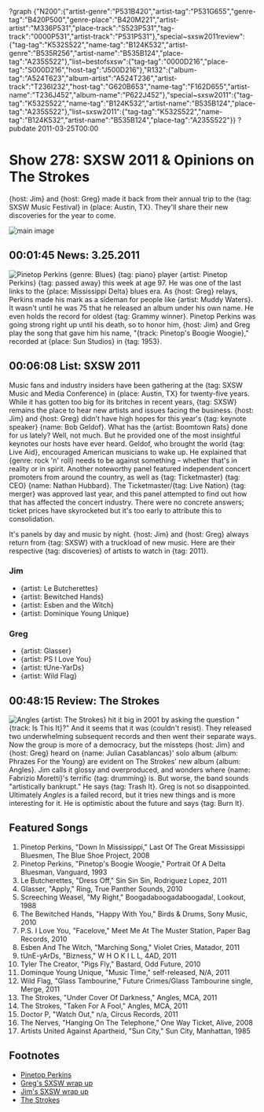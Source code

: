 ?graph {"N200":{"artist-genre":"P531B420","artist-tag":"P531G655","genre-tag":"B420P500","genre-place":"B420M221","artist-artist":"M336P531","place-track":"S523P531","tag-track":"0000P531","artist-track":"P531P531"},"special~sxsw2011review":{"tag-tag":"K532S522","name-tag":"B124K532","artist-genre":"B535R256","artist-name":"B535B124","place-tag":"A235S522"},"list~bestofsxsw":{"tag-tag":"0000D216","place-tag":"S000D216","host-tag":"J500D216"},"R132":{"album-tag":"A524T623","album-artist":"A524T236","artist-track":"T236I232","host-tag":"G620B653","name-tag":"F162D655","artist-name":"T236J452","album-name":"P622J452"},"special~sxsw2011":{"tag-tag":"K532S522","name-tag":"B124K532","artist-name":"B535B124","place-tag":"A235S522"},"list~sxsw2011":{"tag-tag":"K532S522","name-tag":"B124K532","artist-name":"B535B124","place-tag":"A235S522"}}
?pubdate 2011-03-25T00:00

# Show 278: SXSW 2011 & Opinions on The Strokes 
{host: Jim} and {host: Greg} made it back from their annual trip to the {tag: SXSW Music Festival} in {place: Austin, TX}. They'll share their new discoveries for the year to come.

![main image](http://static.soundopinions.org/images/2011/sxsw.jpg)

## 00:01:45 News: 3.25.2011
![Pinetop Perkins](http://sound-images.s3.amazonaws.com/images/2011/pinetopperkins.jpg)
{genre: Blues} {tag: piano} player {artist: Pinetop Perkins} {tag: passed away} this week at age 97. He was one of the last links to the {place: Mississippi Delta} blues era. As {host: Greg} relays, Perkins made his mark as a sideman for people like {artist: Muddy Waters}. It wasn't until he was 75 that he released an album under his own name. He even holds the record for oldest {tag: Grammy winner}. Pinetop Perkins was going strong right up until his death, so to honor him, {host: Jim} and Greg play the song that gave him his name, "{track: Pinetop's Boogie Woogie}," recorded at {place: Sun Studios} in {tag: 1953}.

## 00:06:08 List: SXSW 2011
Music fans and industry insiders have been gathering at the {tag: SXSW Music and Media Conference} in {place: Austin, TX} for twenty-five years. While it has gotten too big for its britches in recent years, {tag: SXSW} remains the place to hear new artists and issues facing the business. {host: Jim} and {host: Greg} didn't have high hopes for this year's {tag: keynote speaker} {name: Bob Geldof}. What has the {artist: Boomtown Rats} done for us lately? Well, not much. But he provided one of the most insightful keynotes our hosts have ever heard. Geldof, who brought the world {tag: Live Aid}, encouraged American musicians to wake up. He explained that {genre: rock 'n' roll} needs to be against something – whether that's in reality or in spirit. Another noteworthy panel featured independent concert promoters from around the country, as well as {tag: Ticketmaster} {tag: CEO} {name: Nathan Hubbard}. The Ticketmaster/{tag: Live Nation} {tag: merger} was approved last year, and this panel attempted to find out how that has affected the concert industry. There were no concrete answers; ticket prices have skyrocketed but it's too early to attribute this to consolidation.

It's panels by day and music by night. {host: Jim} and {host: Greg} always return from {tag: SXSW} with a truckload of new music. Here are their respective {tag: discoveries} of artists to watch in {tag: 2011}.

### Jim
- {artist: Le Butcherettes}
- {artist: Bewitched Hands}
- {artist: Esben and the Witch}
- {artist: Dominique Young Unique}

### Greg
- {artist: Glasser}
- {artist: PS I Love You}
- {artist: tUne-YarDs}
- {artist: Wild Flag}

## 00:48:15 Review: The Strokes
![Angles](http://is5.mzstatic.com/image/thumb/Music/v4/13/44/88/13448800-3f80-4e3a-b8b0-9759a025d268/source/600x600bb.jpg "560289/420041733")
{artist: The Strokes} hit it big in 2001 by asking the question "{track: Is This It}?" And it seems that it was (couldn't resist). They released two underwhelming subsequent records and then went their separate ways. Now the group is more of a democracy, but the missteps {host: Jim} and {host: Greg} heard on {name: Julian Casablancas}' solo album {album: Phrazes For the Young} are evident on The Strokes' new album {album: Angles}. Jim calls it glossy and overproduced, and wonders where {name: Fabrizio Moretti}'s terrific {tag: drumming} is. But worse, the band sounds "artistically bankrupt." He says {tag: Trash It}. Greg is not so disappointed. Ultimately *Angles* is a failed record, but it tries new things and is more interesting for it. He is optimistic about the future and says {tag: Burn It}.


## Featured Songs
1. Pinetop Perkins, "Down In Mississippi," Last Of The Great Mississippi Bluesmen, The Blue Shoe Project, 2008
2. Pinetop Perkins, "Pinetop's Boogie Woogie," Portrait Of A Delta Bluesman, Vanguard, 1993
3. Le Butcherettes, "Dress Off," Sin Sin Sin, Rodriguez Lopez, 2011
4. Glasser, "Apply," Ring, True Panther Sounds, 2010
5. Screeching Weasel, "My Right," Boogadaboogadaboogada!, Lookout, 1988
6. The Bewitched Hands, "Happy With You," Birds & Drums, Sony Music, 2010
7. P.S. I Love You, "Facelove," Meet Me At The Muster Station, Paper Bag Records, 2010
8. Esben And The Witch, "Marching Song," Violet Cries, Matador, 2011
9. tUnE-yArDs, "Bizness," W H O K I L L, 4AD, 2011
10. Tyler The Creator, "Pigs Fly," Bastard, Odd Future, 2010
11. Dominque Young Unique, "Music Time," self-released, N/A, 2011
12. Wild Flag, "Glass Tambourine," Future Crimes/Glass Tambourine single, Merge, 2011
13. The Strokes, "Under Cover Of Darkness," Angles, MCA, 2011
14. The Strokes, "Taken For A Fool," Angles, MCA, 2011
15. Doctor P, "Watch Out," n/a, Circus Records, 2011
16. The Nerves, "Hanging On The Telephone," One Way Ticket, Alive, 2008
17. Artists United Against Apartheid, "Sun City," Sun City, Manhattan, 1985

## Footnotes
- [Pinetop Perkins](http://www.pinetopperkins.com/)
- [Greg's SXSW wrap up](http://articles.chicagotribune.com/2011-03-20/entertainment/sc-ent-0320-sxsw-20110320_1_bands-mary-timony-new-guitar-hero)
- [Jim's SXSW wrap up](http://www.wbez.org/blog/jim-derogatis/2011-03-20/sxsw-2011-saturday-night%E2%80%94and-that%E2%80%99s-wrap-83987)
- [The Strokes](http://www.thestrokes.com/us/home)
